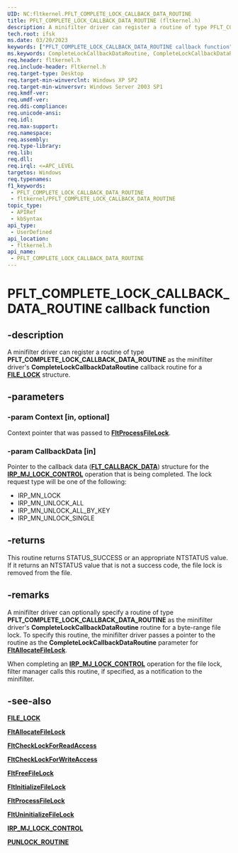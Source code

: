 ```yaml
---
UID: NC:fltkernel.PFLT_COMPLETE_LOCK_CALLBACK_DATA_ROUTINE
title: PFLT_COMPLETE_LOCK_CALLBACK_DATA_ROUTINE (fltkernel.h)
description: A minifilter driver can register a routine of type PFLT_COMPLETE_LOCK_CALLBACK_DATA_ROUTINE as the minifilter driver's CompleteLockCallbackDataRoutine callback routine for a FILE_LOCK structure.
tech.root: ifsk
ms.date: 03/20/2023
keywords: ["PFLT_COMPLETE_LOCK_CALLBACK_DATA_ROUTINE callback function"]
ms.keywords: CompleteLockCallbackDataRoutine, CompleteLockCallbackDataRoutine routine [Installable File System Drivers], FltCallbacks_a02e356c-ad01-4ae4-bfff-b753ffa0a1c3.xml, PFLT_COMPLETE_LOCK_CALLBACK_DATA_ROUTINE, fltkernel/CompleteLockCallbackDataRoutine, ifsk.pflt_complete_lock_callback_data_routine
req.header: fltkernel.h
req.include-header: Fltkernel.h
req.target-type: Desktop
req.target-min-winverclnt: Windows XP SP2
req.target-min-winversvr: Windows Server 2003 SP1
req.kmdf-ver: 
req.umdf-ver: 
req.ddi-compliance: 
req.unicode-ansi: 
req.idl: 
req.max-support: 
req.namespace: 
req.assembly: 
req.type-library: 
req.lib: 
req.dll: 
req.irql: <=APC_LEVEL
targetos: Windows
req.typenames: 
f1_keywords:
 - PFLT_COMPLETE_LOCK_CALLBACK_DATA_ROUTINE
 - fltkernel/PFLT_COMPLETE_LOCK_CALLBACK_DATA_ROUTINE
topic_type:
 - APIRef
 - kbSyntax
api_type:
 - UserDefined
api_location:
 - fltkernel.h
api_name:
 - PFLT_COMPLETE_LOCK_CALLBACK_DATA_ROUTINE
---
```


# PFLT_COMPLETE_LOCK_CALLBACK_DATA_ROUTINE callback function

## -description

A minifilter driver can register a routine of type **PFLT_COMPLETE_LOCK_CALLBACK_DATA_ROUTINE** as the minifilter driver's **CompleteLockCallbackDataRoutine** callback routine for a [**FILE_LOCK**](../ntifs/ns-ntifs-file_lock.md) structure.

## -parameters

### -param Context [in, optional]

Context pointer that was passed to [**FltProcessFileLock**](nf-fltkernel-fltprocessfilelock.md).

### -param CallbackData [in]

Pointer to the callback data ([**FLT_CALLBACK_DATA**](ns-fltkernel-_flt_callback_data.md)) structure for the [**IRP_MJ_LOCK_CONTROL**](/windows-hardware/drivers/ifs/irp-mj-lock-control) operation that is being completed. The lock request type will be one of the following:

* IRP_MN_LOCK
* IRP_MN_UNLOCK_ALL
* IRP_MN_UNLOCK_ALL_BY_KEY
* IRP_MN_UNLOCK_SINGLE

## -returns

This routine returns STATUS_SUCCESS or an appropriate NTSTATUS value. If it returns an NTSTATUS value that is not a success code, the file lock is removed from the file.

## -remarks

A minifilter driver can optionally specify a routine of type **PFLT_COMPLETE_LOCK_CALLBACK_DATA_ROUTINE** as the minifilter driver's **CompleteLockCallbackDataRoutine** routine for a byte-range file lock. To specify this routine, the minifilter driver passes a pointer to the routine as the **CompleteLockCallbackDataRoutine** parameter for [**FltAllocateFileLock**](nf-fltkernel-fltallocatefilelock.md).

When completing an [**IRP_MJ_LOCK_CONTROL**](/windows-hardware/drivers/ifs/irp-mj-lock-control) operation for the file lock, filter manager calls this routine, if specified, as a notification to the minifilter.

## -see-also

[**FILE_LOCK**](../ntifs/ns-ntifs-file_lock.md)

[**FltAllocateFileLock**](nf-fltkernel-fltallocatefilelock.md)

[**FltCheckLockForReadAccess**](nf-fltkernel-fltchecklockforreadaccess.md)

[**FltCheckLockForWriteAccess**](nf-fltkernel-fltchecklockforwriteaccess.md)

[**FltFreeFileLock**](nf-fltkernel-fltfreefilelock.md)

[**FltInitializeFileLock**](nf-fltkernel-fltinitializefilelock.md)

[**FltProcessFileLock**](nf-fltkernel-fltprocessfilelock.md)

[**FltUninitializeFileLock**](nf-fltkernel-fltuninitializefilelock.md)

[**IRP_MJ_LOCK_CONTROL**](/windows-hardware/drivers/ifs/irp-mj-lock-control)

[**PUNLOCK_ROUTINE**](../ntifs/nc-ntifs-punlock_routine.md)
